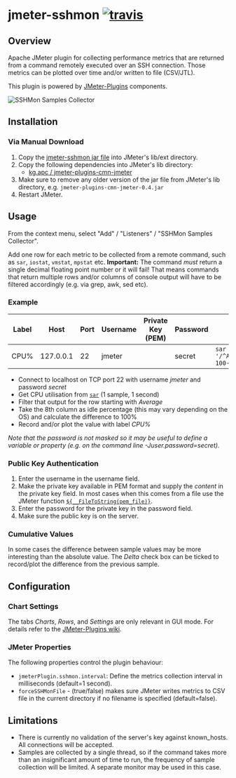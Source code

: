 # jmeter-sshmon [![travis][travis-image]][travis-url]

[travis-image]: https://travis-ci.org/tilln/jmeter-sshmon.svg?branch=master
[travis-url]: https://travis-ci.org/tilln/jmeter-sshmon

Overview
--------

Apache JMeter plugin for collecting performance metrics that are returned from a command remotely executed over an SSH connection.
Those metrics can be plotted over time and/or written to file (CSV/JTL).

This plugin is powered by [JMeter-Plugins](https://jmeter-plugins.org/) components.

![SSHMon Samples Collector](https://raw.githubusercontent.com/tilln/jmeter-sshmon/master/docs/sshmon_samples_collector.png)

Installation
------------
<!--
### Via [PluginsManager](https://jmeter-plugins.org/wiki/PluginsManager/)

Under tab "Available Plugins", select "SSHMon Sample Collector", then click "Apply Changes and Restart JMeter".

### Via Package from [JMeter-Plugins.org](https://jmeter-plugins.org/)

Extract the [zip package](https://jmeter-plugins.org/files/packages/tilln-sshmon-1.0.zip) into JMeter's lib directory, then restart JMeter.
-->

### Via Manual Download

1. Copy the [jmeter-sshmon jar file](https://github.com/tilln/jmeter-sshmon/releases/download/1.0-SNAPSHOT/jmeter-sshmon-1.0-SNAPSHOT.jar) into JMeter's lib/ext directory.
2. Copy the following dependencies into JMeter's lib directory:
	* [kg.apc / jmeter-plugins-cmn-jmeter](https://search.maven.org/remotecontent?filepath=kg/apc/jmeter-plugins-cmn-jmeter/0.5/jmeter-plugins-cmn-jmeter-0.5.jar)
3. Make sure to remove any older version of the jar file from JMeter's lib directory, e.g. `jmeter-plugins-cmn-jmeter-0.4.jar`
4. Restart JMeter.

Usage
-----

From the context menu, select "Add" / "Listeners" / "SSHMon Samples Collector".

Add one row for each metric to be collected from a remote command, such as `sar`, `iostat`, `vmstat`, `mpstat` etc.
**Important:** The command *must* return a single decimal floating point number or it will fail!
That means commands that return multiple rows and/or columns of console output will have to be filtered accordingly (e.g. via grep, awk, sed etc).

### Example

|Label|Host|Port|Username|Private Key (PEM)|Password|Command|Delta|
|-----|----|----|--------|-----------------|--------|-------|-----|
|CPU%|127.0.0.1|22|jmeter||secret|<code>sar -u 1 1&#124;awk '/^Average:/{print 100-$8}'</code>|☐|

* Connect to localhost on TCP port 22 with username *jmeter* and password *secret*
* Get CPU utilisation from [`sar`](http://linuxcommand.org/man_pages/sar1.html) (1 sample, 1 second)
* Filter that output for the row starting with *Average*
* Take the 8th column as idle percentage (this may vary depending on the OS) and calculate the difference to 100%
* Record and/or plot the value with label *CPU%*

*Note that the password is not masked so it may be useful to define a variable or property (e.g. on the command line -Juser.password=secret).*

### Public Key Authentication

1. Enter the username in the username field.
2. Make the private key available in PEM format and supply the *content* in the private key field. In most cases when this comes from a file use the JMeter function [`${__FileToString(pem_file)}`](http://jmeter.apache.org/usermanual/functions.html#__FileToString).
3. Enter the password for the private key in the password field.
4. Make sure the public key is on the server.

### Cumulative Values

In some cases the difference between sample values may be more interesting than the absolute value.
The *Delta* check box can be ticked to record/plot the difference from the previous sample.


Configuration
-------------

### Chart Settings

The tabs *Charts*, *Rows*, and *Settings* are only relevant in GUI mode.
For details refer to the [JMeter-Plugins wiki](https://jmeter-plugins.org/wiki/SettingsPanel/).

### JMeter Properties

The following properties control the plugin behaviour:
  * `jmeterPlugin.sshmon.interval`: Define the metrics collection interval in milliseconds (default=1 second).
  * `forceSSHMonFile` - (true/false) makes sure JMeter writes metrics to CSV file in the current directory if no filename is specified (default=false).

Limitations
-----------

* There is currently no validation of the server's key against known_hosts. All connections will be accepted.
* Samples are collected by a single thread, so if the command takes more than an insignificant amount of time to run, the frequency of sample collection will be limited.
A separate monitor may be used in this case.
